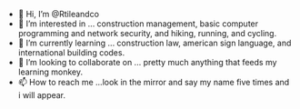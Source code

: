 - 👋 Hi, I’m @Rtileandco
- 👀 I’m interested in ... construction management, basic computer programming and network security, and hiking, running, and cycling.
- 🌱 I’m currently learning ... construction law, american sign language, and international building codes.
- 💞️ I’m looking to collaborate on ... pretty much anything that feeds my learning monkey.
- 📫 How to reach me ...look in the mirror and say my name five times and i will appear.

<!---
Rtileandco/Rtileandco is a ✨ special ✨ repository because its `README.md` (this file) appears on your GitHub profile.
You can click the Preview link to take a look at your changes.
--->
